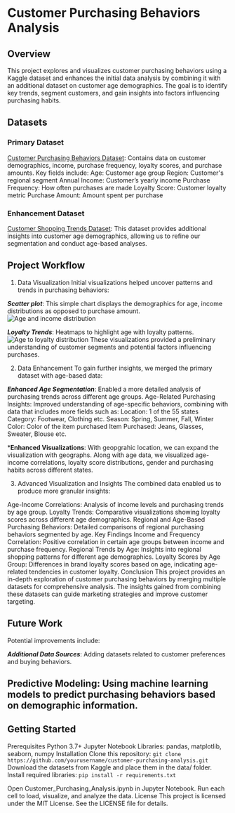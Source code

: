 # Customer Purchasing Behaviors Analysis

## Overview
This project explores and visualizes customer purchasing behaviors using a Kaggle dataset and enhances the initial data analysis by combining it with an additional dataset on customer age demographics. The goal is to identify key trends, segment customers, and gain insights into factors influencing purchasing habits.

## Datasets

### Primary Dataset
[Customer Purchasing Behaviors Dataset](https://www.kaggle.com/datasets/hanaksoy/customer-purchasing-behaviors): Contains data on customer demographics, income, purchase frequency, loyalty scores, and purchase amounts. Key fields include:
Age: Customer age group
Region: Customer's regional segment
Annual Income: Customer’s yearly income
Purchase Frequency: How often purchases are made
Loyalty Score: Customer loyalty metric
Purchase Amount: Amount spent per purchase
### Enhancement Dataset
[Customer Shopping Trends Dataset](https://www.kaggle.com/datasets/iamsouravbanerjee/customer-shopping-trends-dataset): This dataset provides additional insights into customer age demographics, allowing us to refine our segmentation and conduct age-based analyses.


## Project Workflow
1. Data Visualization
Initial visualizations helped uncover patterns and trends in purchasing behaviors:

***Scatter plot***: This simple chart displays the demographics for age, income distributions as opposed to purchase amount.
![Age and income distribution](https://github.com/ychenhq/comp4471/images/age_to_income.png)


***Loyalty Trends***: Heatmaps to highlight age with loyalty patterns.
![Age to loyalty distribution](https://github.com/ychenhq/comp4471/images/loyalty_to_age.png)
These visualizations provided a preliminary understanding of customer segments and potential factors influencing purchases.

2. Data Enhancement
To gain further insights, we merged the primary dataset with age-based data:

***Enhanced Age Segmentation***: Enabled a more detailed analysis of purchasing trends across different age groups.
Age-Related Purchasing Insights: Improved understanding of age-specific behaviors, combining with data that includes more fields such as:
Location: 1 of the 55 states
Category: Footwear, Clothing etc.
Season: Spring, Summer, Fall, Winter
Color: Color of the item purchased
Item Purchased: Jeans, Glasses, Sweater, Blouse etc.

***Enhanced Visualizations**: With geopgrahic location, we can expand the visualization with geographs. Along with age data, we visualized age-income correlations, loyalty score distributions, gender and purchasing habits across different states.

3. Advanced Visualization and Insights
The combined data enabled us to produce more granular insights:

Age-Income Correlations: Analysis of income levels and purchasing trends by age group.
Loyalty Trends: Comparative visualizations showing loyalty scores across different age demographics.
Regional and Age-Based Purchasing Behaviors: Detailed comparisons of regional purchasing behaviors segmented by age.
Key Findings
Income and Frequency Correlation: Positive correlation in certain age groups between income and purchase frequency.
Regional Trends by Age: Insights into regional shopping patterns for different age demographics.
Loyalty Scores by Age Group: Differences in brand loyalty scores based on age, indicating age-related tendencies in customer loyalty.
Conclusion
This project provides an in-depth exploration of customer purchasing behaviors by merging multiple datasets for comprehensive analysis. The insights gained from combining these datasets can guide marketing strategies and improve customer targeting.

## Future Work
Potential improvements include:

***Additional Data Sources***: Adding datasets related to customer preferences and buying behaviors.

## Predictive Modeling: Using machine learning models to predict purchasing behaviors based on demographic information.

## Getting Started
Prerequisites
Python 3.7+
Jupyter Notebook
Libraries: pandas, matplotlib, seaborn, numpy
Installation
Clone this repository:
`git clone https://github.com/yourusername/customer-purchasing-analysis.git`
Download the datasets from Kaggle and place them in the data/ folder.
Install required libraries:
`pip install -r requirements.txt`

Open Customer_Purchasing_Analysis.ipynb in Jupyter Notebook.
Run each cell to load, visualize, and analyze the data.
License
This project is licensed under the MIT License. See the LICENSE file for details.

